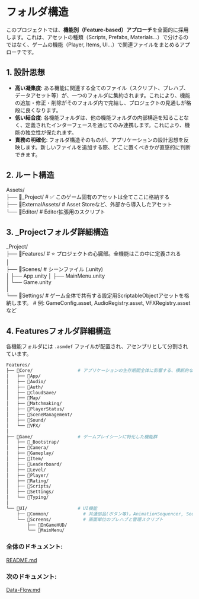 # **フォルダ構造**

このプロジェクトでは、**機能別（Feature-based）アプローチ**を全面的に採用します。これは、アセットの種類（Scripts, Prefabs, Materials...）で分けるのではなく、ゲームの機能（Player, Items, UI...）で関連ファイルをまとめるアプローチです。

## **1\. 設計思想**

* **高い凝集度**: ある機能に関連する全てのファイル（スクリプト、プレハブ、データアセット等）が、一つのフォルダに集約されます。これにより、機能の追加・修正・削除がそのフォルダ内で完結し、プロジェクトの見通しが格段に良くなります。  
* **低い結合度**: 各機能フォルダは、他の機能フォルダの内部構造を知ることなく、定義されたインターフェースを通じてのみ連携します。これにより、機能の独立性が保たれます。  
* **責務の明確化**: フォルダ構造そのものが、アプリケーションの設計思想を反映します。新しいファイルを追加する際、どこに置くべきかが直感的に判断できます。

## **2\. ルート構造**

Assets/  
├── 📂\_Project/      \# ✅ このゲーム固有のアセットは全てここに格納する  
├── 📂ExternalAssets/  \# Asset Storeなど、外部から導入したアセット  
└── 📂Editor/        \# Editor拡張用のスクリプト

## 3. _Projectフォルダ詳細構造

_Project/  
├── 📂Features/         # ⭐ プロジェクトの心臓部。全機能はこの中に定義される  
│  
├── 📂Scenes/           # シーンファイル (.unity)  
│   ├── App.unity
│   ├── MainMenu.unity  
│   └── Game.unity  
│  
└── 📂Settings/         # ゲーム全体で共有する設定用ScriptableObjectアセットを格納します。
    # 例: GameConfig.asset, AudioRegistry.asset, VFXRegistry.assetなど

## **4\. Featuresフォルダ詳細構造**

各機能フォルダには `.asmdef` ファイルが配置され、アセンブリとして分割されています。
```bash
Features/
├── 📂Core/                 # アプリケーションの生存期間全体に影響する、横断的な機能
│   ├── 📂App/
│   ├── 📂Audio/
│   ├── 📂Auth/
│   ├── 📂CloudSave/
│   ├── 📂Map/
│   ├── 📂Matchmaking/
│   ├── 📂PlayerStatus/
│   ├── 📂SceneManagement/
│   ├── 📂Sound/
│   └── 📂VFX/
│
├── 📂Game/                 # ゲームプレイシーンに特化した機能群
│   ├── 📂_Bootstrap/
│   ├── 📂Camera/
│   ├── 📂Gameplay/
│   ├── 📂Item/
│   ├── 📂Leaderboard/
│   ├── 📂Level/
│   ├── 📂Player/
│   ├── 📂Rating/
│   ├── 📂Scripts/
│   ├── 📂Settings/
│   └── 📂Typing/
│
└── 📂UI/                   # UI機能
    ├── 📂Common/             # 共通部品(ボタン等)。AnimationSequencer, SequencedGroupPanel等を格納。
    └── 📂Screens/            # 画面単位のプレハブと管理スクリプト
        ├── 📂InGameHUD/
        └── 📂MainMenu/
```
### **全体のドキュメント:**　
[README.md](./README.md)
### **次のドキュメント:**
[Data-Flow.md](./Data-Flow.md)
